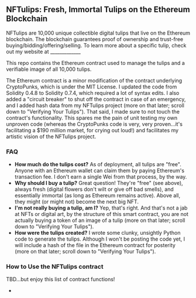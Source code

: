 ## NFTulips: Fresh, Immortal Tulips on the Ethereum Blockchain

NFTulips are 10,000 unique collectible digital tulips that live on the Ethereum blockchain. The blockchain guarantees proof of ownership and trust-free buying/bidding/offering/selling. To learn more about a specific tulip, check out my website at _____________

This repo contains the Ethereum contract used to manage the tulips and a verifiable image of all 10,000 tulips. 

The Ethereum contract is a minor modification of the contract underlying CryptoPunks, which is under the MIT License. I updated the code from Solidity 0.4.8 to Solidity 0.7.4, which required a lot of syntax edits. I also added a "circuit breaker" to shut off the contract in case of an emergency, and I added hash data from my NFTulips project (more on that later; scroll down to "Verifying Your Tulips"). That said, I made sure to not touch the contract's functionality. This spares me the pain of unit testing my own unproven code (whereas the CryptoPunks code is very, very proven...it's facilitating a $190 million market, for crying out loud!) and facilitates my artistic vision of the NFTulips project. 

### FAQ

* **How much do the tulips cost?** As of deployment, all tulips are "free". Anyone with an Ethereum wallet can claim them by paying Ethereum's transaction fee. I don't earn a single Wei from that process, by the way. 
* **Why should I buy a tulip?** Great question! They're "free" (see above), always fresh (digital flowers don't wilt or give off bad smells), and essentially immortal (as long as Ethereum remains active). Above all, they might (or might not) become the next big NFT. 
* **I'm not really buying a tulip, am I?** Yep, that's right. And that's not a jab at NFTs or digital art, by the structure of this smart contract, you are not actually buying a token of an image of a tulip (more on that later; scroll down to "Verifying Your Tulips"). 
* **How were the tulips created?** I wrote some clunky, unsightly Python code to generate the tulips. Although I won't be posting the code yet, I will include a hash of the file in the Ethereum contract for posterity (more on that later; scroll down to "Verifying Your Tulips"). 

### How to Use the NFTulips contract

TBD...but enjoy this list of contract functions!

* 
